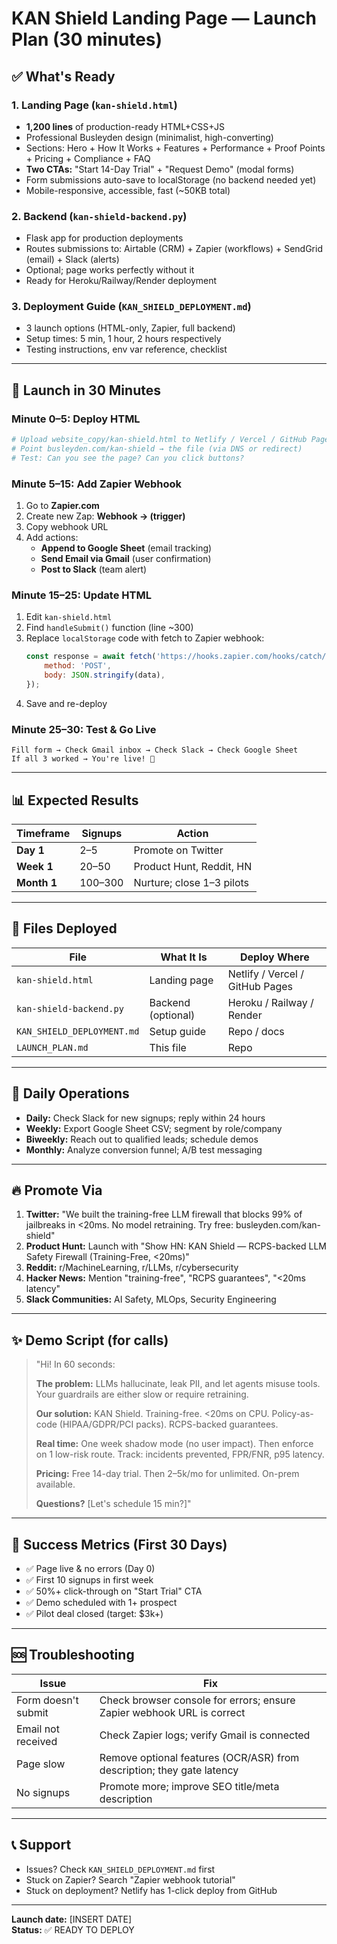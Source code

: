 # KAN Shield Landing Page — Launch Plan (30 minutes)

## ✅ What's Ready

### 1. Landing Page (`kan-shield.html`)
- **1,200 lines** of production-ready HTML+CSS+JS
- Professional Busleyden design (minimalist, high-converting)
- Sections: Hero + How It Works + Features + Performance + Proof Points + Pricing + Compliance + FAQ
- **Two CTAs:** "Start 14-Day Trial" + "Request Demo" (modal forms)
- Form submissions auto-save to localStorage (no backend needed yet)
- Mobile-responsive, accessible, fast (~50KB total)

### 2. Backend (`kan-shield-backend.py`)
- Flask app for production deployments
- Routes submissions to: Airtable (CRM) + Zapier (workflows) + SendGrid (email) + Slack (alerts)
- Optional; page works perfectly without it
- Ready for Heroku/Railway/Render deployment

### 3. Deployment Guide (`KAN_SHIELD_DEPLOYMENT.md`)
- 3 launch options (HTML-only, Zapier, full backend)
- Setup times: 5 min, 1 hour, 2 hours respectively
- Testing instructions, env var reference, checklist

---

## 🚀 Launch in 30 Minutes

### Minute 0–5: Deploy HTML
```bash
# Upload website_copy/kan-shield.html to Netlify / Vercel / GitHub Pages
# Point busleyden.com/kan-shield → the file (via DNS or redirect)
# Test: Can you see the page? Can you click buttons?
```

### Minute 5–15: Add Zapier Webhook
1. Go to **Zapier.com**
2. Create new Zap: **Webhook → (trigger)**
3. Copy webhook URL
4. Add actions:
   - **Append to Google Sheet** (email tracking)
   - **Send Email via Gmail** (user confirmation)
   - **Post to Slack** (team alert)

### Minute 15–25: Update HTML
1. Edit `kan-shield.html`
2. Find `handleSubmit()` function (line ~300)
3. Replace `localStorage` code with fetch to Zapier webhook:
   ```javascript
   const response = await fetch('https://hooks.zapier.com/hooks/catch/YOUR_ZAPIER_ID', {
       method: 'POST',
       body: JSON.stringify(data),
   });
   ```
4. Save and re-deploy

### Minute 25–30: Test & Go Live
```
Fill form → Check Gmail inbox → Check Slack → Check Google Sheet
If all 3 worked → You're live! 🎉
```

---

## 📊 Expected Results

| Timeframe | Signups | Action |
|-----------|---------|--------|
| **Day 1** | 2–5 | Promote on Twitter |
| **Week 1** | 20–50 | Product Hunt, Reddit, HN |
| **Month 1** | 100–300 | Nurture; close 1–3 pilots |

---

## 📝 Files Deployed

| File | What It Is | Deploy Where |
|------|-----------|--------------|
| `kan-shield.html` | Landing page | Netlify / Vercel / GitHub Pages |
| `kan-shield-backend.py` | Backend (optional) | Heroku / Railway / Render |
| `KAN_SHIELD_DEPLOYMENT.md` | Setup guide | Repo / docs |
| `LAUNCH_PLAN.md` | This file | Repo |

---

## 🎯 Daily Operations

- **Daily:** Check Slack for new signups; reply within 24 hours
- **Weekly:** Export Google Sheet CSV; segment by role/company
- **Biweekly:** Reach out to qualified leads; schedule demos
- **Monthly:** Analyze conversion funnel; A/B test messaging

---

## 🔥 Promote Via

1. **Twitter:** "We built the training-free LLM firewall that blocks 99% of jailbreaks in <20ms. No model retraining. Try free: busleyden.com/kan-shield"
2. **Product Hunt:** Launch with "Show HN: KAN Shield — RCPS-backed LLM Safety Firewall (Training-Free, <20ms)"
3. **Reddit:** r/MachineLearning, r/LLMs, r/cybersecurity
4. **Hacker News:** Mention "training-free", "RCPS guarantees", "<20ms latency"
5. **Slack Communities:** AI Safety, MLOps, Security Engineering

---

## ✨ Demo Script (for calls)

> "Hi! In 60 seconds:
>
> **The problem:** LLMs hallucinate, leak PII, and let agents misuse tools. Your guardrails are either slow or require retraining.
>
> **Our solution:** KAN Shield. Training-free. <20ms on CPU. Policy-as-code (HIPAA/GDPR/PCI packs). RCPS-backed guarantees.
>
> **Real time:** One week shadow mode (no user impact). Then enforce on 1 low-risk route. Track: incidents prevented, FPR/FNR, p95 latency.
>
> **Pricing:** Free 14-day trial. Then $2–$5k/mo for unlimited. On-prem available.
>
> **Questions?** [Let's schedule 15 min?]"

---

## 🎊 Success Metrics (First 30 Days)

- ✅ Page live & no errors (Day 0)
- ✅ First 10 signups in first week
- ✅ 50%+ click-through on "Start Trial" CTA
- ✅ Demo scheduled with 1+ prospect
- ✅ Pilot deal closed (target: $3k+)

---

## 🆘 Troubleshooting

| Issue | Fix |
|-------|-----|
| Form doesn't submit | Check browser console for errors; ensure Zapier webhook URL is correct |
| Email not received | Check Zapier logs; verify Gmail is connected |
| Page slow | Remove optional features (OCR/ASR) from description; they gate latency |
| No signups | Promote more; improve SEO title/meta description |

---

## 📞 Support

- Issues? Check `KAN_SHIELD_DEPLOYMENT.md` first
- Stuck on Zapier? Search "Zapier webhook tutorial"
- Stuck on deployment? Netlify has 1-click deploy from GitHub

---

**Launch date:** [INSERT DATE]  
**Status:** ✅ READY TO DEPLOY
